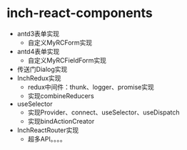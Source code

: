 # inch-react-components

- antd3表单实现
    - 自定义MyRCForm实现
- antd4表单实现
    - 自定义MyRCFieldForm实现
- 传送门Dialog实现
- InchRedux实现
    - redux中间件：thunk、logger、promise实现
    - 实现combineReducers
- useSelector
    - 实现Provider、connect、useSelector、useDispatch
    - 实现bindActionCreator
- InchReactRouter实现
    - 超多API。。。。